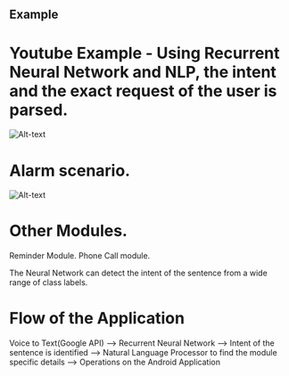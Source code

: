 
## Example 

# Youtube Example - Using Recurrent Neural Network and NLP, the intent and the exact request of the user is parsed.
![Alt-text](https://thumbs.gfycat.com/SlimParchedArrowworm-size_restricted.gif)


# Alarm scenario.
![Alt-text](https://thumbs.gfycat.com/SimplisticValuableAchillestang-size_restricted.gif)


# Other Modules.

Reminder Module.
Phone Call module.


The Neural Network can detect the intent of the sentence from a wide range of class labels.

# Flow of the Application

Voice to Text(Google API) --> Recurrent Neural Network --> Intent of the sentence is identified --> Natural Language Processor to find the module specific details --> Operations on the Android Application 


